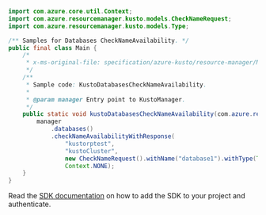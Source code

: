 ```java
import com.azure.core.util.Context;
import com.azure.resourcemanager.kusto.models.CheckNameRequest;
import com.azure.resourcemanager.kusto.models.Type;

/** Samples for Databases CheckNameAvailability. */
public final class Main {
    /*
     * x-ms-original-file: specification/azure-kusto/resource-manager/Microsoft.Kusto/stable/2022-02-01/examples/KustoDatabasesCheckNameAvailability.json
     */
    /**
     * Sample code: KustoDatabasesCheckNameAvailability.
     *
     * @param manager Entry point to KustoManager.
     */
    public static void kustoDatabasesCheckNameAvailability(com.azure.resourcemanager.kusto.KustoManager manager) {
        manager
            .databases()
            .checkNameAvailabilityWithResponse(
                "kustorptest",
                "kustoCluster",
                new CheckNameRequest().withName("database1").withType(Type.MICROSOFT_KUSTO_CLUSTERS_DATABASES),
                Context.NONE);
    }
}
```

Read the [SDK documentation](https://github.com/Azure/azure-sdk-for-java/blob/azure-resourcemanager-kusto_1.0.0-beta.4/sdk/kusto/azure-resourcemanager-kusto/README.md) on how to add the SDK to your project and authenticate.
